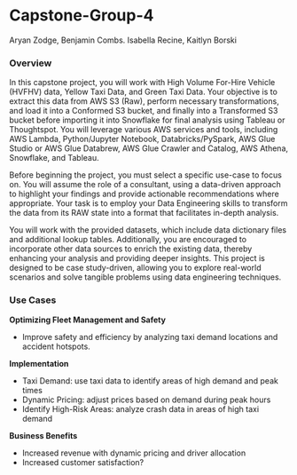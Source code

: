 # Capstone-Group-4
Aryan Zodge, Benjamin Combs. Isabella Recine, Kaitlyn Borski

### Overview
In this capstone project, you will work with High Volume For-Hire Vehicle (HVFHV) data, Yellow Taxi Data, and Green Taxi Data. Your objective is to extract this data from AWS S3 (Raw), perform necessary transformations, and load it into a Conformed S3 bucket, and finally into a Transformed S3 bucket before importing it into Snowflake for final analysis using Tableau or Thoughtspot. You will leverage various AWS services and tools, including AWS Lambda, Python/Jupyter Notebook, Databricks/PySpark, AWS Glue Studio or AWS Glue Databrew, AWS Glue Crawler and Catalog, AWS Athena, Snowflake, and Tableau.

Before beginning the project, you must select a specific use-case to focus on. You will assume the role of a consultant, using a data-driven approach to highlight your findings and provide actionable recommendations where appropriate. Your task is to employ your Data Engineering skills to transform the data from its RAW state into a format that facilitates in-depth analysis.

You will work with the provided datasets, which include data dictionary files and additional lookup tables. Additionally, you are encouraged to incorporate other data sources to enrich the existing data, thereby enhancing your analysis and providing deeper insights. This project is designed to be case study-driven, allowing you to explore real-world scenarios and solve tangible problems using data engineering techniques.

### Use Cases
**Optimizing Fleet Management and Safety**
 - Improve safety and efficiency by analyzing taxi demand locations and accident hotspots.
 
**Implementation**
- Taxi Demand: use taxi data to identify areas of high demand and peak times
- Dynamic Pricing: adjust prices based on demand during peak hours
- Identify High-Risk Areas: analyze crash data in areas of high taxi demand
 
**Business Benefits**
- Increased revenue with dynamic pricing and driver allocation
- Increased customer satisfaction?

